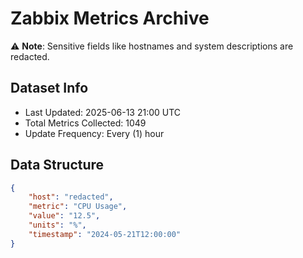 # Zabbix Metrics Archive

⚠️ **Note**: Sensitive fields like hostnames and system descriptions are redacted.

## Dataset Info
- Last Updated: 2025-06-13 21:00 UTC
- Total Metrics Collected: 1049
- Update Frequency: Every (1) hour

## Data Structure
```json
{
    "host": "redacted",
    "metric": "CPU Usage",
    "value": "12.5",
    "units": "%",
    "timestamp": "2024-05-21T12:00:00"
}
```
